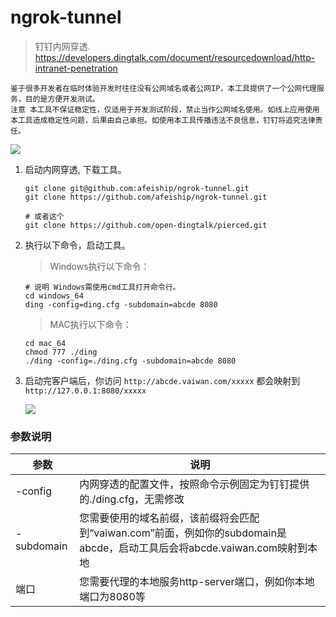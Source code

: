 # ngrok-tunnel
> 钉钉内网穿透.
> https://developers.dingtalk.com/document/resourcedownload/http-intranet-penetration


~~~
鉴于很多开发者在临时体验开发时往往没有公网域名或者公网IP，本工具提供了一个公网代理服务，目的是方便开发测试。
注意 本工具不保证稳定性，仅适用于开发测试阶段，禁止当作公网域名使用。如线上应用使用本工具造成稳定性问题，后果由自己承担。如使用本工具传播违法不良信息，钉钉将追究法律责任。
~~~

![](https://static-aliyun-doc.oss-accelerate.aliyuncs.com/assets/img/zh-CN/9904269951/p163821.png)


1. 启动内网穿透, 下载工具。
    
    ```shell
    git clone git@github.com:afeiship/ngrok-tunnel.git
    git clone https://github.com/afeiship/ngrok-tunnel.git

    # 或者这个
    git clone https://github.com/open-dingtalk/pierced.git
    ```

2. 执行以下命令，启动工具。
    > Windows执行以下命令：
    
    ```shell
    # 说明 Windows需使用cmd工具打开命令行。
    cd windows_64
    ding -config=ding.cfg -subdomain=abcde 8080
    ```

    > MAC执行以下命令：

    ```shell
    cd mac_64
    chmod 777 ./ding
    ./ding -config=./ding.cfg -subdomain=abcde 8080
    ```

3. 启动完客户端后，你访问 `http://abcde.vaiwan.com/xxxxx` 都会映射到 `http://127.0.0.1:8080/xxxxx`
   
   ![](https://tva1.sinaimg.cn/large/008i3skNgy1gtqhxrn3jmj612e0aawfb02.jpg)

### 参数说明
| 参数       | 说明                                                                                                                       |
| ---------- | -------------------------------------------------------------------------------------------------------------------------- |
| -config    | 内网穿透的配置文件，按照命令示例固定为钉钉提供的./ding.cfg，无需修改                                                       |
| -subdomain | 您需要使用的域名前缀，该前缀将会匹配到“vaiwan.com”前面，例如你的subdomain是abcde，启动工具后会将abcde.vaiwan.com映射到本地 |
| 端口       | 您需要代理的本地服务http-server端口，例如你本地端口为8080等                                                                |
